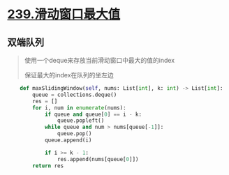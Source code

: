 # [239.滑动窗口最大值](https://leetcode-cn.com/problems/sliding-window-maximum/)

## 双端队列

> 使用一个deque来存放当前滑动窗口中最大的值的index
>
> 保证最大的index在队列的坐左边

```python
    def maxSlidingWindow(self, nums: List[int], k: int) -> List[int]:
        queue = collections.deque()
        res = []
        for i, num in enumerate(nums):
            if queue and queue[0] == i - k:
                queue.popleft()
            while queue and num > nums[queue[-1]]:
                queue.pop()
            queue.append(i)

            if i >= k - 1:
                res.append(nums[queue[0]])
        return res
```